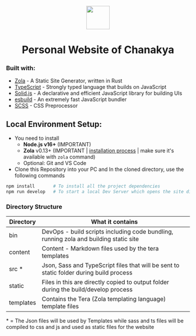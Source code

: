 <p align="center">
  <img width="64" align="center" src="static/favicon.ico">
</p>
<h1 align="center">Personal Website of Chanakya</h1>

### Built with:

- [Zola](https://github.com/getzola/zola) - A Static Site Generator, written in Rust
- [TypeScript](https://www.typescriptlang.org/) - Strongly typed language that builds on JavaScript
- [Solid.js](https://www.solidjs.com/) - A declarative and efficient JavaScript library for building UIs
- [esbuild](https://esbuild.github.io/) - An extremely fast JavaScript bundler
- [SCSS](https://sass-lang.com) - CSS Preprocessor

## Local Environment Setup:

- You need to install
  - **Node.js v16+** (IMPORTANT)
  - **Zola** v0.13+ (IMPORTANT | [installation process](https://www.getzola.org/documentation/getting-started/installation/) | make sure it's available with `zola` command)
  - Optional: Git and VS Code
- Clone this Repository into your PC and In the cloned directory, use the following commands
```sh
npm install       # To install all the project dependencies
npm run develop   # To start a local Dev Server which opens the site directly in the browser
```

### Directory Structure

| Directory | What it contains                                                                        |
| --------- | --------------------------------------------------------------------------------------- |
| bin       | DevOps - build scripts including code bundling, running zola and building static site   |
| content   | Content - Markdown files used by the tera templates                                     |
| src \*    | Json, Sass and TypeScript files that will be sent to static folder during build process |
| static    | Files in this are directly copied to output folder during the build/develop process     |
| templates | Contains the Tera (Zola templating language) template files                             |

\* = The Json files will be used by Templates while sass and ts files will be compiled to css and js and used as static files for the website
